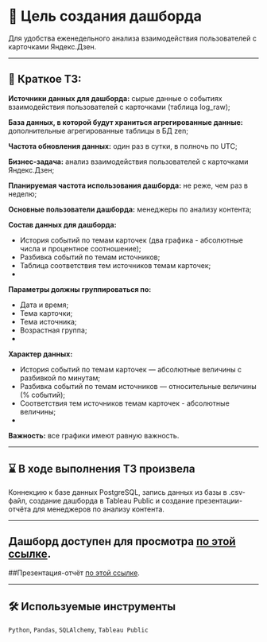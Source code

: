# 🎯 Цель создания дашборда
Для удобства еженедельного анализа взаимодействия пользователей с карточками Яндекс.Дзен.
<hr>

## 📃 Краткое ТЗ:
**Источники данных для дашборда:** cырые данные о событиях взаимодействия пользователей с карточками (таблица log_raw);

**База данных, в которой будут храниться агрегированные данные:** дополнительные агрегированные таблицы в БД zen;

**Частота обновления данных:** один раз в сутки, в полночь по UTC;

**Бизнес-задача:** анализ взаимодействия пользователей с карточками Яндекс.Дзен;

**Планируемая частота использования дашборда:** не реже, чем раз в неделю;

**Основные пользователи дашборда:** менеджеры по анализу контента;

**Состав данных для дашборда:**
- История событий по темам карточек (два графика - абсолютные числа и процентное соотношение);
- Разбивка событий по темам источников;
- Таблица соответствия тем источников темам карточек;
- 
**Параметры должны группироваться по:**
- Дата и время;
- Тема карточки;
- Тема источника;
- Возрастная группа;
- 
**Характер данных:**
- История событий по темам карточек — абсолютные величины с разбивкой по минутам;
- Разбивка событий по темам источников — относительные величины (% событий);
- Соответствия тем источников темам карточек - абсолютные величины;
- 
**Важность:** все графики имеют равную важность.
<hr>

## ⌛ В ходе выполнения ТЗ произвела
Коннекцию к базе данных PostgreSQL, запись данных из базы в .csv-файл, создание дашборда в Tableau Public и создание презентации-отчёта для менеджеров по анализу контента.
<hr>

## Дашборд доступен для просмотра [по этой ссылке](https://public.tableau.com/app/profile/gracheva.daria/viz/gracheva_daria_DA_21_tableau_dashboard/Yandex_Zen_Dashboard).

##Презентация-отчёт [по этой ссылке](https://drive.google.com/file/d/1GPmFVbr3fk-zCmY0vDjNC9Gtle_mvarS/view?usp=sharing).
<hr>

## 🛠️ Используемые инструменты
`Python`, `Pandas`, `SQLAlchemy`, `Tableau Public`
